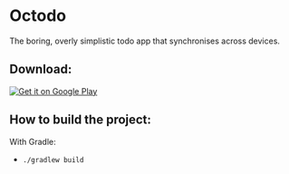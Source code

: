 # Octodo

The boring, overly simplistic todo app that synchronises across devices.

## Download:

[![Get it on Google Play](http://www.android.com/images/brand/get_it_on_play_logo_small.png)](https://play.google.com/store/apps/details?id=io.indy.octodo) 

## How to build the project:

With Gradle:

 - `./gradlew build`
